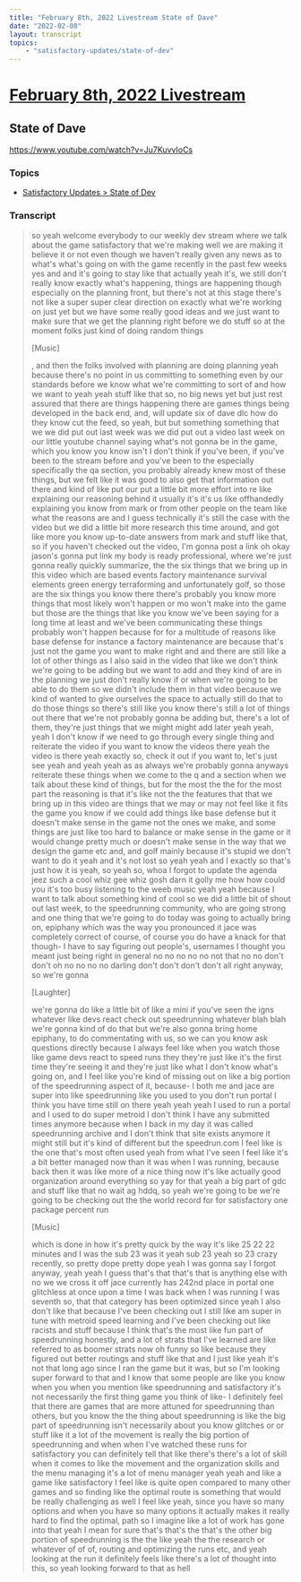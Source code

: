 ```yaml
---
title: "February 8th, 2022 Livestream State of Dave"
date: "2022-02-08"
layout: transcript
topics:
    - "satisfactory-updates/state-of-dev"
---
```

# [February 8th, 2022 Livestream](../2022-02-08.md)
## State of Dave
https://www.youtube.com/watch?v=Ju7KuvvIoCs

### Topics
* [Satisfactory Updates > State of Dev](../topics/satisfactory-updates/state-of-dev.md)

### Transcript

> so yeah welcome everybody to our weekly dev stream where we talk about the game satisfactory that we're making well we are making it believe it or not even though we haven't really given any news as to what's what's going on with the game recently in the past few weeks yes and and it's going to stay like that actually yeah it's, we still don't really know exactly what's happening, things are happening though especially on the planning front, but there's not at this stage there's not like a super super clear direction on exactly what we're working on just yet but we have some really good ideas and we just want to make sure that we get the planning right before we do stuff so at the moment folks just kind of doing random things
>
> [Music]
>
>, and then the folks involved with planning are doing planning yeah because there's no point in us committing to something even by our standards before we know what we're committing to sort of and how we want to yeah yeah stuff like that so, no big news yet but just rest assured that there are things happening there are games things being developed in the back end, and, will update six of dave dlc how do they know cut the feed, so yeah, but but something something that we we did put out last week was we did put out a video last week on our little youtube channel saying what's not gonna be in the game, which you know you know isn't I don't think if you've been, if you've been to the stream before and you've been to the especially specifically the qa section, you probably already knew most of these things, but we felt like it was good to also get that information out there and kind of like put our put a little bit more effort into re like explaining our reasoning behind it usually it's it's us like offhandedly explaining you know from mark or from other people on the team like what the reasons are and I guess technically it's still the case with the video but we did a little bit more research this time around, and got like more you know up-to-date answers from mark and stuff like that, so if you haven't checked out the video, I'm gonna post a link oh okay jason's gonna put link my body is ready professional, where we're just gonna really quickly summarize, the the six things that we bring up in this video which are based events factory maintenance survival elements green energy terraforming and unfortunately golf, so those are the six things you know there there's probably you know more things that most likely won't happen or mo won't make into the game but those are the things that like you know we've been saying for a long time at least and we've been communicating these things probably won't happen because for for a multitude of reasons like base defense for instance a factory maintenance are because that's just not the game you want to make right and and there are still like a lot of other things as I also said in the video that like we don't think we're going to be adding but we want to add and they kind of are in the planning we just don't really know if or when we're going to be able to do them so we didn't include them in that video because we kind of wanted to give ourselves the space to actually still do that to do those things so there's still like you know there's still a lot of things out there that we're not probably gonna be adding but, there's a lot of them, they're just things that we might might add later yeah yeah, yeah I don't know if we need to go through every single thing and reiterate the video if you want to know the videos there yeah the video is there yeah exactly so, check it out if you want to, let's just see yeah and yeah yeah as as always we're probably gonna anyways reiterate these things when we come to the q and a section when we talk about these kind of things, but for the most the the for the most part the reasoning is that it's like not the the features that that we bring up in this video are things that we may or may not feel like it fits the game you know if we could add things like base defense but it doesn't make sense in the game not the ones we make, and some things are just like too hard to balance or make sense in the game or it would change pretty much or doesn't make sense in the way that we design the game etc and, and golf mainly because it's stupid we don't want to do it yeah and it's not lost so yeah yeah and I exactly so that's just how it is yeah, so yeah so, whoa I forgot to update the agenda jeez such a cool whiz gee whiz gosh darn it golly me how how could you it's too busy listening to the weeb music yeah yeah because I want to talk about something kind of cool so we did a little bit of shout out last week, to the speedrunning community, who are going strong and one thing that we're going to do today was going to actually bring on, epiphany which was the way you pronounced it jace was completely correct of course, of course you do have a knack for that though- I have to say figuring out people's, usernames I thought you meant just being right in general no no no no no not that no no don't don't oh no no no no darling don't don't don't don't all right anyway, so we're gonna
>
> [Laughter]
>
> we're gonna do like a little bit of like a mini if you've seen the igns whatever like devs react check out speedrunning whatever blah blah we're gonna kind of do that but we're also gonna bring home epiphany, to do commentating with us, so we can you know ask questions directly because I always feel like when you watch those like game devs react to speed runs they they're just like it's the first time they're seeing it and they're just like what I don't know what's going on, and I feel like you're kind of missing out on like a big portion of the speedrunning aspect of it, because- I both me and jace are super into like speedrunning like you used to you don't run portal I think you have time still on there yeah yeah yeah I used to run a portal and I used to do super metroid I don't think I have any submitted times anymore because when I back in my day it was called speedrunning archive and I don't think that site exists anymore it might still but it's kind of different but the speedrun.com I feel like is the one that's most often used yeah from what I've seen I feel like it's a bit better managed now than it was when I was running, because back then it was like more of a nice thing now it's like actually good organization around everything so yay for that yeah a big part of gdc and stuff like that no wait ag hddq, so yeah we're going to be we're going to be checking out the the world record for for satisfactory one package percent run
>
> [Music]
>
> which is done in how it's pretty quick by the way it's like 25 22 22 minutes and I was the sub 23 was it yeah sub 23 yeah so 23 crazy recently, so pretty dope pretty dope yeah I was gonna say I forgot anyway, yeah yeah I guess that's that that's that is anything else with no we we cross it off jace currently has 242nd place in portal one glitchless at once upon a time I was back when I was running I was seventh so, that that category has been optimized since yeah I also don't like that because I've been checking out I still like am super in tune with metroid speed learning and I've been checking out like racists and stuff because I think that's the most like fun part of speedrunning honestly, and a lot of strats that I've learned are like referred to as boomer strats now oh funny so like because they figured out better routings and stuff like that and I just like yeah it's not that long ago since I ran the game but it was, but so I'm looking super forward to that and I know that some people are like you know when you when you mention like speedrunning and satisfactory it's not necessarily the first thing game you think of like- I definitely feel that there are games that are more attuned for speedrunning than others, but you know the the thing about speedrunning is like the big part of speedrunning isn't necessarily about you know glitches or or stuff like it a lot of the movement is really the big portion of speedrunning and when when I've watched these runs for satisfactory you can definitely tell that like there's there's a lot of skill when it comes to like the movement and the organization skills and the menu managing it's a lot of menu manager yeah yeah and like a game like satisfactory I feel like is quite open compared to many other games and so finding like the optimal route is something that would be really challenging as well I feel like yeah, since you have so many options and when you have so many options it actually makes it really hard to find the optimal, path so I imagine like a lot of work has gone into that yeah I mean for sure that's that's the that's the other big portion of speedrunning is the the like yeah the the research or whatever of of of, routing and optimizing the runs etc, and yeah looking at the run it definitely feels like there's a lot of thought into this, so yeah looking forward to that as hell
